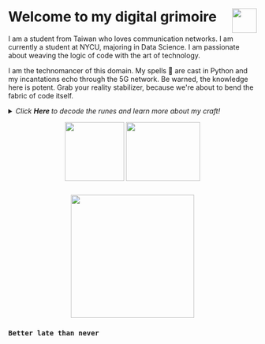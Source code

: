# Welcome to my digital grimoire <img align="right" src="https://media.giphy.com/media/5pE0Y282t24o0/giphy.gif" width="50" height="50" />

I am a student from Taiwan who loves communication networks. I am currently a student at NYCU, majoring in Data Science. I am passionate about weaving the logic of code with the art of technology.

I am the technomancer of this domain. My spells 📜 are cast in Python and my incantations echo through the 5G network. Be warned, the knowledge here is potent. Grab your reality stabilizer, because we're about to bend the fabric of code itself.

<details>
  <summary><i> Click <b> Here </b> to decode the runes and learn more about my craft! </i>
<p align="center">  
  <img align="middle" src="https://media.giphy.com/media/3oKIPnAiaMCws8nOsE/giphy.gif" width="120" height="120"  alt=""/>
  <img align="middle" src="https://media.giphy.com/media/yo3op1vAnYlkvb0a2U/giphy.gif" width="150" height="120"  alt=""/> 
</p> </summary>  




<p align="center">
  <img align="right" src="https://media.giphy.com/media/l49K2k1u5y6de47Ze/giphy.gif" width="300" height="225"  alt=""/>
</p>

- 🏫 I'm currently studying at __NYCU__, majoring in Data Science
- 🧠 I’m currently learning __5G Networks and Machine Learning__
- ✨ Fun fact: I believe technology is the closest thing we have to magic

<p align="center">
  <img src="https://github-readme-stats.vercel.app/api?username=solar224&show_icons=true&hide_border=true&theme=dracula" alt="solar224's github stats" />
  <img src="https://github-readme-stats.vercel.app/api/top-langs/?username=solar224&layout=compact&hide_border=true&theme=dracula" alt="solar224's top languages" />
</p>

We have now explored the depths of this digital grimoire.

</details>

<p align="center">
<img align="middle" src="https://media.giphy.com/media/MEo2wO0sO2f5ylbS3w/giphy.gif" width="250" height="250"  alt=""/>
</p>

### `Better late than never`
